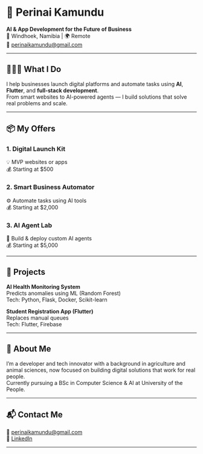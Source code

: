 # 🚀 Perinai Kamundu

**AI & App Development for the Future of Business**  
📍 Windhoek, Namibia | 🌍 Remote  
📧 [perinaikamundu@gmail.com](mailto:perinaikamundu@gmail.com)

---

## 👨🏽‍💻 What I Do

I help businesses launch digital platforms and automate tasks using **AI**, **Flutter**, and **full-stack development**.  
From smart websites to AI-powered agents — I build solutions that solve real problems and scale.

---

## 📦 My Offers

### 1. Digital Launch Kit  
💡 MVP websites or apps  
💰 Starting at $500

### 2. Smart Business Automator  
⚙️ Automate tasks using AI tools  
💰 Starting at $2,000

### 3. AI Agent Lab  
🤖 Build & deploy custom AI agents  
💰 Starting at $5,000

---

## 🔨 Projects

**AI Health Monitoring System**  
Predicts anomalies using ML (Random Forest)  
Tech: Python, Flask, Docker, Scikit-learn

**Student Registration App (Flutter)**  
Replaces manual queues  
Tech: Flutter, Firebase

---

## 🧠 About Me

I’m a developer and tech innovator with a background in agriculture and animal sciences, now focused on building digital solutions that work for real people.  
Currently pursuing a BSc in Computer Science & AI at University of the People.

---

## 📬 Contact Me

📧 [perinaikamundu@gmail.com](mailto:perinaikamundu@gmail.com)  
🔗 [LinkedIn](https://linkedin.com/in/perinaikamundu)

---

